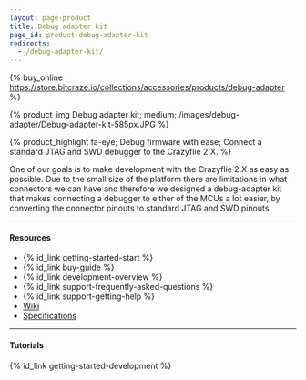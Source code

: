 ```yaml
---
layout: page-product
title: Debug adapter kit
page_id: product-debug-adapter-kit
redirects:
  - /debug-adapter-kit/
---
```


{% buy_online https://store.bitcraze.io/collections/accessories/products/debug-adapter %}

{% product_img Debug adapter kit; medium;
/images/debug-adapter/Debug-adapter-kit-585px.JPG
%}

{% product_highlight
fa-eye;
Debug firmware with ease;
Connect a standard JTAG and SWD debugger to the Crazyflie 2.X.
%}

One of our goals is to make development with the Crazyflie 2.X as easy
as possible. Due to the small size of the platform there are limitations
in what connectors we can have and therefore we designed a debug-adapter
kit that makes connecting a debugger to either of the MCUs a lot
easier, by converting the connector pinouts to standard JTAG and SWD
pinouts.

---

#### Resources

- {% id_link getting-started-start %}
- {% id_link buy-guide %}
- {% id_link development-overview %}
- {% id_link support-frequently-asked-questions %}
- {% id_link support-getting-help %}
- [Wiki](https://wiki.bitcraze.io/projects:crazyflie2:debugadapter:index)
- [Specifications](https://store.bitcraze.io/products/debug-adapter)

---

#### Tutorials

{% id_link getting-started-development %}
